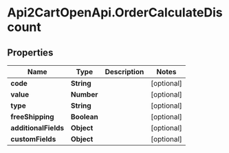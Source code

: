 # Api2CartOpenApi.OrderCalculateDiscount

## Properties

Name | Type | Description | Notes
------------ | ------------- | ------------- | -------------
**code** | **String** |  | [optional] 
**value** | **Number** |  | [optional] 
**type** | **String** |  | [optional] 
**freeShipping** | **Boolean** |  | [optional] 
**additionalFields** | **Object** |  | [optional] 
**customFields** | **Object** |  | [optional] 


